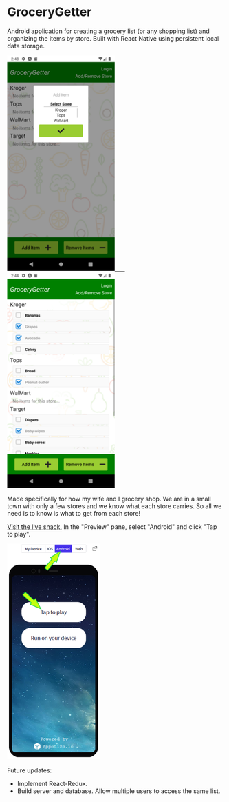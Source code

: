 # GroceryGetter

Android application for creating a grocery list (or any shopping list) and organizing the items by store. Built with React Native using persistent local data storage.



<a href="https://snack.expo.dev/@stevehoneck/github.com-stevehoneck-grocerygetter" title="Visit the live snack." target="_blank"><img src="./assets/screenshot1.png" alt="Screenshot 1" height=500/>&nbsp;&nbsp;&nbsp;&nbsp;&nbsp;&nbsp;<img src="./assets/screenshot2.png" alt="Screenshot 2" height=500/></a>

Made specifically for how my wife and I grocery shop. We are in a small town with only a few stores and we know what each store carries. So all we need is to know is what to get from each store!


[Visit the live snack.](https://snack.expo.dev/@stevehoneck/github.com-stevehoneck-grocerygetter)
In the "Preview" pane, select "Android" and click "Tap to play".

<a href="https://snack.expo.dev/@stevehoneck/github.com-stevehoneck-grocerygetter" title="Visit the live snack." target="_blank"><img src="./assets/snack.png" alt="Snack screenshot" height=500/></a>

Future updates:
- Implement React-Redux.
- Build server and database. Allow multiple users to access the same list.

